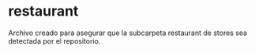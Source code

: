 # restaurant
Archivo creado para asegurar que la subcarpeta restaurant de stores sea detectada por el repositorio.